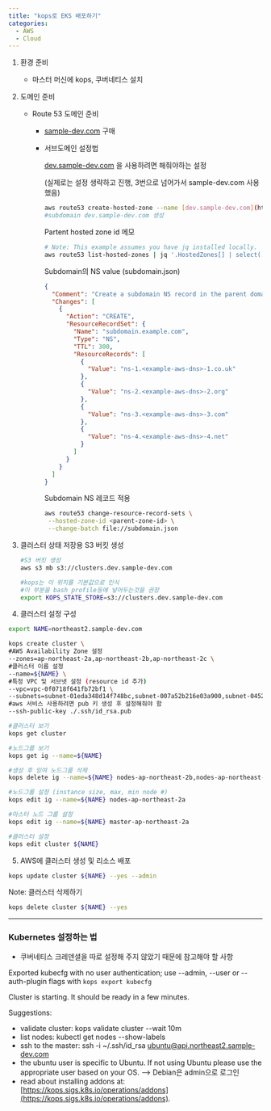 ```yaml
---
title: "kops로 EKS 배포하기"
categories:
  - AWS
  - Cloud
---
```



1. 환경 준비
    - 마스터 머신에 kops, 쿠버네티스 설치

2. 도메인 준비
    - Route 53 도메인 준비
        - [sample-dev.com](http://sample-dev.com) 구매
        - 서브도메인 설정법
            
            [dev.sample-dev.com](http://dev.sample-dev.com) 을 사용하려면 해줘야하는 설정 
            
            (실제로는 설정 생략하고 진행, 3번으로 넘어가서 sample-dev.com 사용했음)
            
            ```bash
            aws route53 create-hosted-zone --name [dev.sample-dev.com](http://dev.sample-dev.com/) --caller-reference 1
            #subdomain dev.sample-dev.com 생성
            ```
            
            Partent hosted zone id 메모
            
            ```bash
            # Note: This example assumes you have jq installed locally.
            aws route53 list-hosted-zones | jq '.HostedZones[] | select(.Name=="example.com.") | .Id'
            ```
            
            Subdomain의 NS value (subdomain.json)
            
            ```json
            {
              "Comment": "Create a subdomain NS record in the parent domain",
              "Changes": [
                {
                  "Action": "CREATE",
                  "ResourceRecordSet": {
                    "Name": "subdomain.example.com",
                    "Type": "NS",
                    "TTL": 300,
                    "ResourceRecords": [
                      {
                        "Value": "ns-1.<example-aws-dns>-1.co.uk"
                      },
                      {
                        "Value": "ns-2.<example-aws-dns>-2.org"
                      },
                      {
                        "Value": "ns-3.<example-aws-dns>-3.com"
                      },
                      {
                        "Value": "ns-4.<example-aws-dns>-4.net"
                      }
                    ]
                  }
                }
              ]
            }
            ```
            
            Subdomain NS 레코드 적용
            
            ```bash
            aws route53 change-resource-record-sets \
             --hosted-zone-id <parent-zone-id> \
             --change-batch file://subdomain.json
            ```
            
        
3. 클러스터 상태 저장용 S3 버킷 생성
    
    ```bash
    #S3 버킷 생성
    aws s3 mb s3://clusters.dev.sample-dev.com
    
    #kops는 이 위치를 기본값으로 인식
    #이 부분을 bash profile등에 넣어두는것을 권장
    export KOPS_STATE_STORE=s3://clusters.dev.sample-dev.com 
    ```
    

4. 클러스터 설정 구성

```bash
export NAME=northeast2.sample-dev.com

kops create cluster \
#AWS Availability Zone 설정
--zones=ap-northeast-2a,ap-northeast-2b,ap-northeast-2c \
#클러스터 이름 설정
--name=${NAME} \
#특정 VPC 및 서브넷 설정 (resource id 추가)
--vpc=vpc-0f0718f641fb72bf1 \
--subnets=subnet-01eda348d14f748bc,subnet-007a52b216e03a900,subnet-04529fe54dcc9f281 \
#aws 서비스 사용하려면 pub 키 생성 후 설정해줘야 함
--ssh-public-key ./.ssh/id_rsa.pub

#클러스터 보기
kops get cluster

#노드그룹 보기
kops get ig --name=${NAME}

#생성 후 잉여 노드그룹 삭제
kops delete ig --name=${NAME} nodes-ap-northeast-2b,nodes-ap-northeast-2c

#노드그룹 설정 (instance size, max, min node #)
kops edit ig --name=${NAME} nodes-ap-northeast-2a

#마스터 노드 그룹 설정
kops edit ig --name=${NAME} master-ap-northeast-2a

#클러스터 설정
kops edit cluster ${NAME}

```

5. AWS에 클러스터 생성 및 리소스 배포

```bash
kops update cluster ${NAME} --yes --admin
```

Note: 클러스터 삭제하기

```bash
kops delete cluster ${NAME} --yes
```

---

### Kubernetes 설정하는 법

- 쿠버네티스 크레덴셜을 따로 설정해 주지 않았기 때문에 참고해야 할 사항

Exported kubecfg with no user authentication; use --admin, --user or --auth-plugin flags with `kops export kubecfg`

Cluster is starting.  It should be ready in a few minutes.

Suggestions:

- validate cluster: kops validate cluster --wait 10m
- list nodes: kubectl get nodes --show-labels
- ssh to the master: ssh -i ~/.ssh/id_rsa [ubuntu@api.northeast2.sample-dev.com](mailto:ubuntu@api.northeast2.sample-dev.com)
- the ubuntu user is specific to Ubuntu. If not using Ubuntu please use the appropriate user based on your OS.
--> Debian은 admin으로 로그인
- read about installing addons at: [https://kops.sigs.k8s.io/operations/addons](https://kops.sigs.k8s.io/operations/addons).